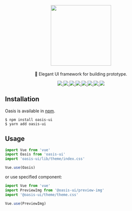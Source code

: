 <h1 style="text-align: center;">
  <img src="https://cdn.rawgit.com/OasisUI/Oasis/dev/icon/icon.svg" width="200"/>
</h1>
<p style="text-align: center;">🍃 Elegant UI framework for building prototype.</p>
<p style="text-align: center;">
	<a href="https://travis-ci.com/OasisUI/Oasis">
		<img src="https://travis-ci.com/OasisUI/Oasis.svg?branch=dev"/>
	</a>
	<a href="https://ci.appveyor.com/project/OasisCI/oasis">
		<img src="https://ci.appveyor.com/api/projects/status/4301qx7e2sajibp7?svg=true"/>
	</a>
	<a href="https://codecov.io/gh/OasisUI/Oasis">
		<img src="https://codecov.io/gh/OasisUI/Oasis/branch/dev/graph/badge.svg" />
	</a>
	<a href="https://npmjs.com/oasis-ui">
		<img src="https://img.shields.io/npm/v/oasis-ui/latest.svg"/>
	</a>
	<a href="https://npmjs.com/oasis-ui">
		<img src="https://img.shields.io/npm/dm/oasis-ui.svg"/>
	</a>
	<a href="https://opensource.org/licenses/MIT">
		<img src="https://img.shields.io/npm/l/oasis-ui.svg"/>
	</a>
	<a href="https://lgtm.com/projects/g/OasisUI/Oasis/context:javascript">
		<img src="https://img.shields.io/lgtm/grade/javascript/g/OasisUI/Oasis.svg"/>
	</a>
	<a href="https://www.npmjs.com/package/oasis-ui">
		<img src="https://img.shields.io/david/OasisUI/Oasis.svg?path=packages%2Foasis"/>
	</a>
</p>

## Installation

Oasis is available in [npm](https://npmjs.com/oasis-ui).

```shell
$ npm install oasis-ui
$ yarn add oasis-ui
```
## Usage

```javascript
import Vue from 'vue'
import Oasis from 'oasis-ui'
import 'oasis-ui/lib/theme/index.css'

Vue.use(Oasis)
```
or use specified component:

```javascript
import Vue from 'vue'
import PreviewImg from '@oasis-ui/preview-img'
import '@oasis-ui/theme/theme.css'

Vue.use(PreviewImg)
```


